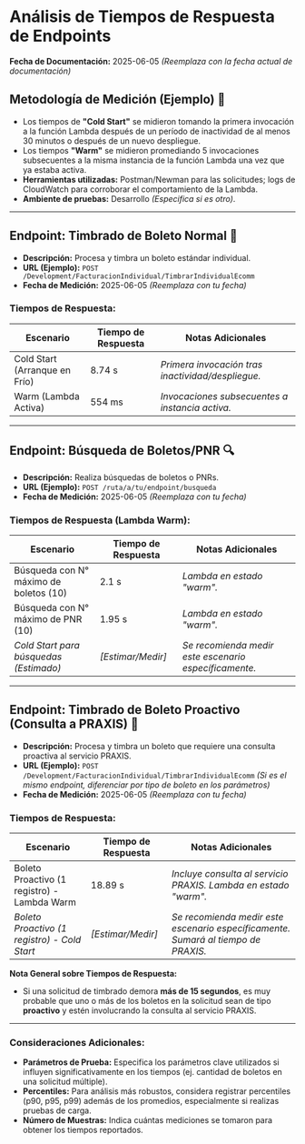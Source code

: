 # Análisis de Tiempos de Respuesta de Endpoints

**Fecha de Documentación:** 2025-06-05 *(Reemplaza con la fecha actual de documentación)*

## Metodología de Medición (Ejemplo) 📝

* Los tiempos de **"Cold Start"** se midieron tomando la primera invocación a la función Lambda después de un período de inactividad de al menos 30 minutos o después de un nuevo despliegue.
* Los tiempos **"Warm"** se midieron promediando 5 invocaciones subsecuentes a la misma instancia de la función Lambda una vez que ya estaba activa.
* **Herramientas utilizadas:** Postman/Newman para las solicitudes; logs de CloudWatch para corroborar el comportamiento de la Lambda.
* **Ambiente de pruebas:** Desarrollo *(Especifica si es otro)*.

---
## Endpoint: Timbrado de Boleto Normal 📨

* **Descripción:** Procesa y timbra un boleto estándar individual.
* **URL (Ejemplo):** `POST /Development/FacturacionIndividual/TimbrarIndividualEcomm`
* **Fecha de Medición:** 2025-06-05 *(Reemplaza con tu fecha)*

### Tiempos de Respuesta:

| Escenario                 | Tiempo de Respuesta | Notas Adicionales                                  |
|---------------------------|---------------------|----------------------------------------------------|
| Cold Start (Arranque en Frío) | 8.74 s              | _Primera invocación tras inactividad/despliegue._  |
| Warm (Lambda Activa)      | 554 ms              | _Invocaciones subsecuentes a instancia activa._    |

---
## Endpoint: Búsqueda de Boletos/PNR 🔍

* **Descripción:** Realiza búsquedas de boletos o PNRs.
* **URL (Ejemplo):** `POST /ruta/a/tu/endpoint/busqueda`
* **Fecha de Medición:** 2025-06-05 *(Reemplaza con tu fecha)*

### Tiempos de Respuesta (Lambda Warm):

| Escenario                                | Tiempo de Respuesta | Notas Adicionales                                      |
|------------------------------------------|---------------------|--------------------------------------------------------|
| Búsqueda con N° máximo de boletos (10)   | 2.1 s               | _Lambda en estado "warm"._                             |
| Búsqueda con N° máximo de PNR (10)       | 1.95 s              | _Lambda en estado "warm"._                             |
| *Cold Start para búsquedas (Estimado)* | *[Estimar/Medir]* | _Se recomienda medir este escenario específicamente._   |

---
## Endpoint: Timbrado de Boleto Proactivo (Consulta a PRAXIS) 🔄

* **Descripción:** Procesa y timbra un boleto que requiere una consulta proactiva al servicio PRAXIS.
* **URL (Ejemplo):** `POST /Development/FacturacionIndividual/TimbrarIndividualEcomm` *(Si es el mismo endpoint, diferenciar por tipo de boleto en los parámetros)*
* **Fecha de Medición:** 2025-06-05 *(Reemplaza con tu fecha)*

### Tiempos de Respuesta:

| Escenario                                     | Tiempo de Respuesta | Notas Adicionales                                                                  |
|-----------------------------------------------|---------------------|------------------------------------------------------------------------------------|
| Boleto Proactivo (1 registro) - Lambda Warm   | 18.89 s             | _Incluye consulta al servicio PRAXIS. Lambda en estado "warm"._                    |
| *Boleto Proactivo (1 registro) - Cold Start* | *[Estimar/Medir]* | _Se recomienda medir este escenario específicamente. Sumará al tiempo de PRAXIS._   |

**Nota General sobre Tiempos de Respuesta:**
* Si una solicitud de timbrado demora **más de 15 segundos**, es muy probable que uno o más de los boletos en la solicitud sean de tipo **proactivo** y estén involucrando la consulta al servicio PRAXIS.

---
### Consideraciones Adicionales:

* **Parámetros de Prueba:** Especifica los parámetros clave utilizados si influyen significativamente en los tiempos (ej. cantidad de boletos en una solicitud múltiple).
* **Percentiles:** Para análisis más robustos, considera registrar percentiles (p90, p95, p99) además de los promedios, especialmente si realizas pruebas de carga.
* **Número de Muestras:** Indica cuántas mediciones se tomaron para obtener los tiempos reportados.
